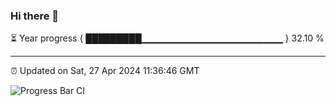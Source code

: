 ### Hi there 👋

⏳ Year progress { █████████▁▁▁▁▁▁▁▁▁▁▁▁▁▁▁▁▁▁▁▁▁ } 32.10 %

---

⏰ Updated on Sat, 27 Apr 2024 11:36:46 GMT

![Progress Bar CI](https://github.com/IshwaranRudhara/GIT-ACTION/workflows/Progress%20Bar%20CI/badge.svg)
